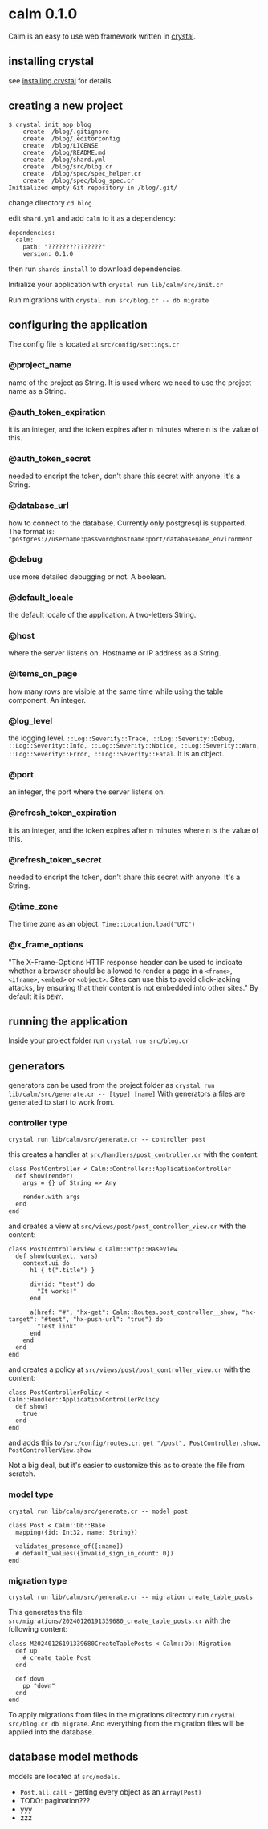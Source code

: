 
# calm 0.1.0

Calm is an easy to use web framework written in [crystal](https://crystal-lang.org).

## installing crystal

see [installing crystal](https://crystal-lang.org/install) for details.

## creating a new project

```
$ crystal init app blog
    create  /blog/.gitignore
    create  /blog/.editorconfig
    create  /blog/LICENSE
    create  /blog/README.md
    create  /blog/shard.yml
    create  /blog/src/blog.cr
    create  /blog/spec/spec_helper.cr
    create  /blog/spec/blog_spec.cr
Initialized empty Git repository in /blog/.git/
```

change directory `cd blog`

edit `shard.yml` and add `calm` to it as a dependency:

```
dependencies:
  calm:
    path: "???????????????"
    version: 0.1.0
```

then run `shards install` to download dependencies.

Initialize your application with `crystal run lib/calm/src/init.cr`

Run migrations with `crystal run src/blog.cr -- db migrate`

## configuring the application

The config file is located at `src/config/settings.cr`

### @project_name

name of the project as String. It is used where we need to use the project name as a String.

### @auth_token_expiration

it is an integer, and the token expires after n minutes where n is the value of this.

### @auth_token_secret

needed to encript the token, don't share this secret with anyone. It's a String.

### @database_url

how to connect to the database. Currently only postgresql is supported. The format is: `"postgres://username:password@hostname:port/databasename_environment`

### @debug

use more detailed debugging or not. A boolean.

### @default_locale

the default locale of the application. A two-letters String.

### @host

where the server listens on. Hostname or IP address as a String.

### @items_on_page

how many rows are visible at the same time while using the table component. An integer.

### @log_level

the logging level. `::Log::Severity::Trace, ::Log::Severity::Debug, ::Log::Severity::Info, ::Log::Severity::Notice, ::Log::Severity::Warn, ::Log::Severity::Error, ::Log::Severity::Fatal`. It is an object.

### @port

an integer, the port where the server listens on.

### @refresh_token_expiration

it is an integer, and the token expires after n minutes where n is the value of this.


### @refresh_token_secret

needed to encript the token, don't share this secret with anyone. It's a String.

### @time_zone

The time zone as an object. `Time::Location.load("UTC")`

### @x_frame_options

"The X-Frame-Options HTTP response header can be used to indicate whether a browser should be allowed to render a page in a `<frame>`, `<iframe>`, `<embed>` or `<object>`. Sites can use this to avoid click-jacking attacks, by ensuring that their content is not embedded into other sites." By default it is `DENY`.

## running the application

Inside your project folder run `crystal run src/blog.cr`

## generators

generators can be used from the project folder as `crystal run lib/calm/src/generate.cr -- [type] [name]`
With generators a files are generated to start to work from.

### controller type

`crystal run lib/calm/src/generate.cr -- controller post`

this creates a handler at `src/handlers/post_controller.cr` with the content:

```
class PostController < Calm::Controller::ApplicationController
  def show(render)
    args = {} of String => Any

    render.with args
  end
end
```

and creates a view at `src/views/post/post_controller_view.cr` with the content:

```
class PostControllerView < Calm::Http::BaseView
  def show(context, vars)
    context.ui do
      h1 { t(".title") }

      div(id: "test") do
        "It works!"
      end

      a(href: "#", "hx-get": Calm::Routes.post_controller__show, "hx-target": "#test", "hx-push-url": "true") do
        "Test link"
      end
    end
  end
end
```

and creates a policy at `src/views/post/post_controller_view.cr` with the content:

```
class PostControllerPolicy < Calm::Handler::ApplicationControllerPolicy
  def show?
    true
  end
end
```

and adds this to `/src/config/routes.cr`:
`get "/post", PostController.show, PostControllerView.show`

Not a big deal, but it's easier to customize this as to create the file from scratch.

### model type

`crystal run lib/calm/src/generate.cr -- model post`

```
class Post < Calm::Db::Base
  mapping({id: Int32, name: String})

  validates_presence_of([:name])
  # default_values({invalid_sign_in_count: 0})
end
```

### migration type

`crystal run lib/calm/src/generate.cr -- migration create_table_posts`

This generates the file `src/migrations/20240126191339680_create_table_posts.cr` with the following content:

```
class M20240126191339680CreateTablePosts < Calm::Db::Migration
  def up
    # create_table Post
  end

  def down
    pp "down"
  end
end
```

To apply migrations from files in the migrations directory run `crystal src/blog.cr db migrate`. And everything from the migration files will be applied into the database.

## database model methods

models are located at `src/models`. 

* `Post.all.call` - getting every object as an `Array(Post)`
* TODO: pagination???
* yyy
* zzz

